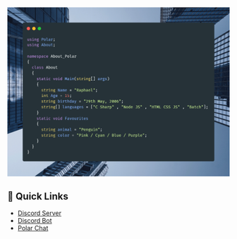 <img src="about.png" alt="About" border-radius="50%">

## 🌠 Quick Links
* [Discord Server](https://dsc.gg/polar69)
* [Discord Bot](https://dsc.gg/rumpy)
* [Polar Chat](https://polar-chatty.polar-69.repl.co/)
